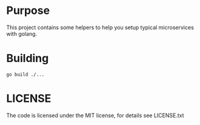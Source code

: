Purpose
=======

This project contains some helpers to help you setup typical microservices with golang.


Building
========

```
go build ./...
```


LICENSE
=======

The code is licensed under the MIT license, for details see LICENSE.txt